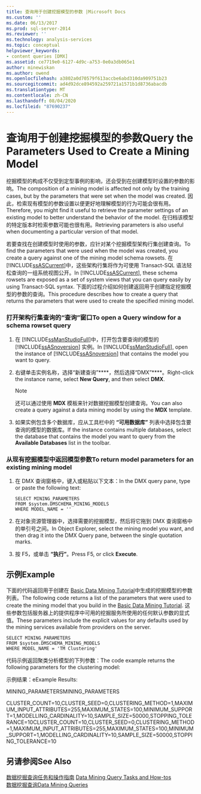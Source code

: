 ```yaml
---
title: 查询用于创建挖掘模型的参数 |Microsoft Docs
ms.custom: ''
ms.date: 06/13/2017
ms.prod: sql-server-2014
ms.reviewer: ''
ms.technology: analysis-services
ms.topic: conceptual
helpviewer_keywords:
- content queries [DMX]
ms.assetid: ce7719e0-6127-4d9c-a753-0e0a3db065e1
author: minewiskan
ms.author: owend
ms.openlocfilehash: a3802a0d70579f613accbe6abd310da909751b23
ms.sourcegitcommit: ad4d92dce894592a259721a1571b1d8736abacdb
ms.translationtype: MT
ms.contentlocale: zh-CN
ms.lasthandoff: 08/04/2020
ms.locfileid: "87690237"
---
```

# <a name="query-the-parameters-used-to-create-a-mining-model"></a><span data-ttu-id="5021c-102">查询用于创建挖掘模型的参数</span><span class="sxs-lookup"><span data-stu-id="5021c-102">Query the Parameters Used to Create a Mining Model</span></span>
  <span data-ttu-id="5021c-103">挖掘模型的构成不仅受到定型事例的影响，还会受到在创建模型时设置的参数的影响。</span><span class="sxs-lookup"><span data-stu-id="5021c-103">The composition of a mining model is affected not only by the training cases, but by the parameters that were set when the model was created.</span></span> <span data-ttu-id="5021c-104">因此，检索现有模型的参数设置以便更好地理解模型的行为可能会很有用。</span><span class="sxs-lookup"><span data-stu-id="5021c-104">Therefore, you might find it useful to retrieve the parameter settings of an existing model to better understand the behavior of the model.</span></span> <span data-ttu-id="5021c-105">在归档该模型的特定版本时检索参数可能也很有用。</span><span class="sxs-lookup"><span data-stu-id="5021c-105">Retrieving parameters is also useful when documenting a particular version of that model.</span></span>  
  
 <span data-ttu-id="5021c-106">若要查找在创建模型时使用的参数，应针对某个挖掘模型架构行集创建查询。</span><span class="sxs-lookup"><span data-stu-id="5021c-106">To find the parameters that were used when the model was created, you create a query against one of the mining model schema rowsets.</span></span> <span data-ttu-id="5021c-107">在 [!INCLUDE[ssASCurrent](../../includes/ssascurrent-md.md)]中，这些架构行集将作为可使用 Transact-SQL 语法轻松查询的一组系统视图公开。</span><span class="sxs-lookup"><span data-stu-id="5021c-107">In [!INCLUDE[ssASCurrent](../../includes/ssascurrent-md.md)], these schema rowsets are exposed as a set of system views that you can query easily by using Transact-SQL syntax.</span></span> <span data-ttu-id="5021c-108">下面的过程介绍如何创建返回用于创建指定挖掘模型的参数的查询。</span><span class="sxs-lookup"><span data-stu-id="5021c-108">This procedure describes how to create a query that returns the parameters that were used to create the specified mining model.</span></span>  
  
### <a name="to-open-a-query-window-for-a-schema-rowset-query"></a><span data-ttu-id="5021c-109">打开架构行集查询的“查询”窗口</span><span class="sxs-lookup"><span data-stu-id="5021c-109">To open a Query window for a schema rowset query</span></span>  
  
1.  <span data-ttu-id="5021c-110">在 [!INCLUDE[ssManStudioFull](../../includes/ssmanstudiofull-md.md)]中，打开包含要查询的模型的 [!INCLUDE[ssASnoversion](../../includes/ssasnoversion-md.md)] 实例。</span><span class="sxs-lookup"><span data-stu-id="5021c-110">In [!INCLUDE[ssManStudioFull](../../includes/ssmanstudiofull-md.md)], open the instance of [!INCLUDE[ssASnoversion](../../includes/ssasnoversion-md.md)] that contains the model you want to query.</span></span>  
  
2.  <span data-ttu-id="5021c-111">右键单击实例名称，选择“新建查询”\*\*\*\*，然后选择“DMX”\*\*\*\*。</span><span class="sxs-lookup"><span data-stu-id="5021c-111">Right-click the instance name, select **New Query**, and then select **DMX**.</span></span>  
  
    > [!NOTE]  
    >  <span data-ttu-id="5021c-112"> 还可以通过使用 **MDX** 模板来针对数据挖掘模型创建查询。</span><span class="sxs-lookup"><span data-stu-id="5021c-112">You can also create a query against a data mining model by using the **MDX** template.</span></span>  
  
3.  <span data-ttu-id="5021c-113">如果实例包含多个数据库，应从工具栏中的 **“可用数据库”** 列表中选择包含要查询的模型的数据库。</span><span class="sxs-lookup"><span data-stu-id="5021c-113">If the instance contains multiple databases, select the database that contains the model you want to query from the **Available Databases** list in the toolbar.</span></span>  
  
### <a name="to-return-model-parameters-for-an-existing-mining-model"></a><span data-ttu-id="5021c-114">从现有挖掘模型中返回模型参数</span><span class="sxs-lookup"><span data-stu-id="5021c-114">To return model parameters for an existing mining model</span></span>  
  
1.  <span data-ttu-id="5021c-115">在 DMX 查询窗格中，键入或粘贴以下文本：</span><span class="sxs-lookup"><span data-stu-id="5021c-115">In the DMX query pane, type or paste the following text:</span></span>  
  
    ```  
    SELECT MINING_PARAMETERS  
    FROM $system.DMSCHEMA_MINING_MODELS  
    WHERE MODEL_NAME = ''  
    ```  
  
2.  <span data-ttu-id="5021c-116">在对象资源管理器中，选择需要的挖掘模型，然后将它拖到 DMX 查询窗格中的单引号之间。</span><span class="sxs-lookup"><span data-stu-id="5021c-116">In Object Explorer, select the mining model you want, and then drag it into the DMX Query pane, between the single quotation marks.</span></span>  
  
3.  <span data-ttu-id="5021c-117">按 F5，或单击 **“执行”**。</span><span class="sxs-lookup"><span data-stu-id="5021c-117">Press F5, or click **Execute**.</span></span>  
  
## <a name="example"></a><span data-ttu-id="5021c-118">示例</span><span class="sxs-lookup"><span data-stu-id="5021c-118">Example</span></span>  
 <span data-ttu-id="5021c-119">下面的代码返回用于创建在 [Basic Data Mining Tutorial](../../tutorials/basic-data-mining-tutorial.md)中生成的挖掘模型的参数列表。</span><span class="sxs-lookup"><span data-stu-id="5021c-119">The following code returns a list of the parameters that were used to create the mining model that you build in the [Basic Data Mining Tutorial](../../tutorials/basic-data-mining-tutorial.md).</span></span> <span data-ttu-id="5021c-120">这些参数包括服务器上的提供程序中可用的挖掘服务所使用的任何默认参数的显式值。</span><span class="sxs-lookup"><span data-stu-id="5021c-120">These parameters include the explicit values for any defaults used by the mining services available from providers on the server.</span></span>  
  
```  
SELECT MINING_PARAMETERS   
FROM $system.DMSCHEMA_MINING_MODELS  
WHERE MODEL_NAME = 'TM Clustering'  
```  
  
 <span data-ttu-id="5021c-121">代码示例返回聚类分析模型的下列参数：</span><span class="sxs-lookup"><span data-stu-id="5021c-121">The code example returns the following parameters for the clustering model:</span></span>  
  
 <span data-ttu-id="5021c-122">示例结果：</span><span class="sxs-lookup"><span data-stu-id="5021c-122">eExample Results:</span></span>  
  
 <span data-ttu-id="5021c-123">MINING_PARAMETERS</span><span class="sxs-lookup"><span data-stu-id="5021c-123">MINING_PARAMETERS</span></span>  
  
 <span data-ttu-id="5021c-124">CLUSTER_COUNT=10,CLUSTER_SEED=0,CLUSTERING_METHOD=1,MAXIMUM_INPUT_ATTRIBUTES=255,MAXIMUM_STATES=100,MINIMUM_SUPPORT=1,MODELLING_CARDINALITY=10,SAMPLE_SIZE=50000,STOPPING_TOLERANCE=10</span><span class="sxs-lookup"><span data-stu-id="5021c-124">CLUSTER_COUNT=10,CLUSTER_SEED=0,CLUSTERING_METHOD=1,MAXIMUM_INPUT_ATTRIBUTES=255,MAXIMUM_STATES=100,MINIMUM_SUPPORT=1,MODELLING_CARDINALITY=10,SAMPLE_SIZE=50000,STOPPING_TOLERANCE=10</span></span>  
  
## <a name="see-also"></a><span data-ttu-id="5021c-125">另请参阅</span><span class="sxs-lookup"><span data-stu-id="5021c-125">See Also</span></span>  
 <span data-ttu-id="5021c-126">[数据挖掘查询任务和操作指南](data-mining-query-tasks-and-how-tos.md) </span><span class="sxs-lookup"><span data-stu-id="5021c-126">[Data Mining Query Tasks and How-tos](data-mining-query-tasks-and-how-tos.md) </span></span>  
 [<span data-ttu-id="5021c-127">数据挖掘查询</span><span class="sxs-lookup"><span data-stu-id="5021c-127">Data Mining Queries</span></span>](data-mining-queries.md)  
  
  
